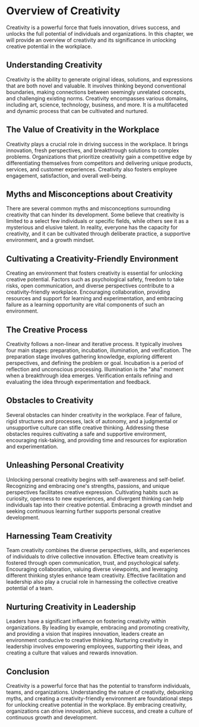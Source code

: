 Overview of Creativity
=================================

Creativity is a powerful force that fuels innovation, drives success, and unlocks the full potential of individuals and organizations. In this chapter, we will provide an overview of creativity and its significance in unlocking creative potential in the workplace.

Understanding Creativity
------------------------

Creativity is the ability to generate original ideas, solutions, and expressions that are both novel and valuable. It involves thinking beyond conventional boundaries, making connections between seemingly unrelated concepts, and challenging existing norms. Creativity encompasses various domains, including art, science, technology, business, and more. It is a multifaceted and dynamic process that can be cultivated and nurtured.

The Value of Creativity in the Workplace
----------------------------------------

Creativity plays a crucial role in driving success in the workplace. It brings innovation, fresh perspectives, and breakthrough solutions to complex problems. Organizations that prioritize creativity gain a competitive edge by differentiating themselves from competitors and delivering unique products, services, and customer experiences. Creativity also fosters employee engagement, satisfaction, and overall well-being.

Myths and Misconceptions about Creativity
-----------------------------------------

There are several common myths and misconceptions surrounding creativity that can hinder its development. Some believe that creativity is limited to a select few individuals or specific fields, while others see it as a mysterious and elusive talent. In reality, everyone has the capacity for creativity, and it can be cultivated through deliberate practice, a supportive environment, and a growth mindset.

Cultivating a Creativity-Friendly Environment
---------------------------------------------

Creating an environment that fosters creativity is essential for unlocking creative potential. Factors such as psychological safety, freedom to take risks, open communication, and diverse perspectives contribute to a creativity-friendly workplace. Encouraging collaboration, providing resources and support for learning and experimentation, and embracing failure as a learning opportunity are vital components of such an environment.

The Creative Process
--------------------

Creativity follows a non-linear and iterative process. It typically involves four main stages: preparation, incubation, illumination, and verification. The preparation stage involves gathering knowledge, exploring different perspectives, and defining the problem or goal. Incubation is a period of reflection and unconscious processing. Illumination is the "aha" moment when a breakthrough idea emerges. Verification entails refining and evaluating the idea through experimentation and feedback.

Obstacles to Creativity
-----------------------

Several obstacles can hinder creativity in the workplace. Fear of failure, rigid structures and processes, lack of autonomy, and a judgmental or unsupportive culture can stifle creative thinking. Addressing these obstacles requires cultivating a safe and supportive environment, encouraging risk-taking, and providing time and resources for exploration and experimentation.

Unleashing Personal Creativity
------------------------------

Unlocking personal creativity begins with self-awareness and self-belief. Recognizing and embracing one's strengths, passions, and unique perspectives facilitates creative expression. Cultivating habits such as curiosity, openness to new experiences, and divergent thinking can help individuals tap into their creative potential. Embracing a growth mindset and seeking continuous learning further supports personal creative development.

Harnessing Team Creativity
--------------------------

Team creativity combines the diverse perspectives, skills, and experiences of individuals to drive collective innovation. Effective team creativity is fostered through open communication, trust, and psychological safety. Encouraging collaboration, valuing diverse viewpoints, and leveraging different thinking styles enhance team creativity. Effective facilitation and leadership also play a crucial role in harnessing the collective creative potential of a team.

Nurturing Creativity in Leadership
----------------------------------

Leaders have a significant influence on fostering creativity within organizations. By leading by example, embracing and promoting creativity, and providing a vision that inspires innovation, leaders create an environment conducive to creative thinking. Nurturing creativity in leadership involves empowering employees, supporting their ideas, and creating a culture that values and rewards innovation.

Conclusion
----------

Creativity is a powerful force that has the potential to transform individuals, teams, and organizations. Understanding the nature of creativity, debunking myths, and creating a creativity-friendly environment are foundational steps for unlocking creative potential in the workplace. By embracing creativity, organizations can drive innovation, achieve success, and create a culture of continuous growth and development.
